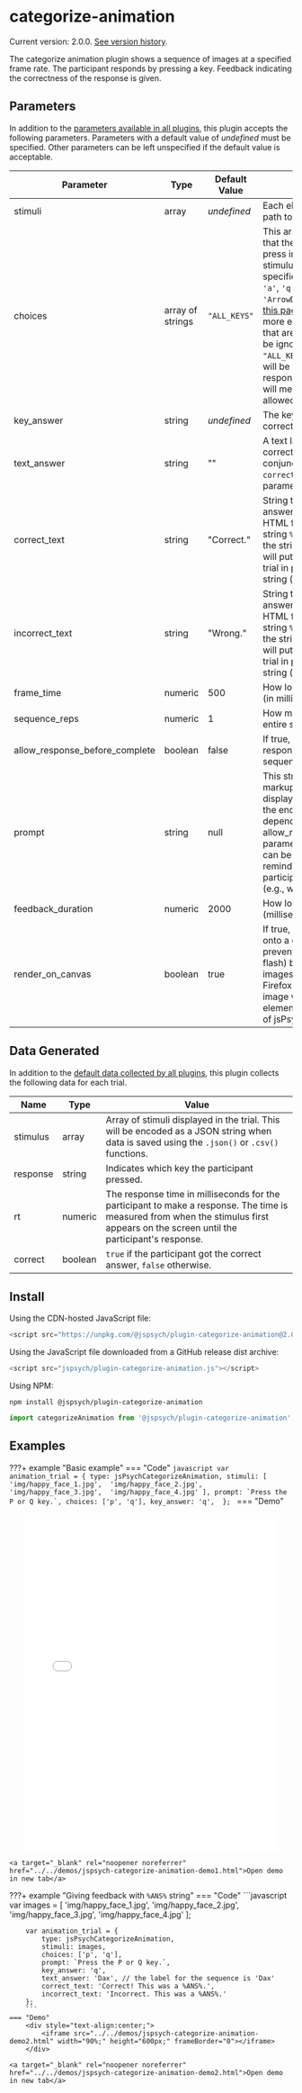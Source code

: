 # categorize-animation

Current version: 2.0.0. [See version history](https://github.com/jspsych/jsPsych/blob/main/packages/plugin-categorize-animation/CHANGELOG.md).

The categorize animation plugin shows a sequence of images at a specified frame rate. The participant responds by pressing a key. Feedback indicating the correctness of the response is given.

## Parameters

In addition to the [parameters available in all plugins](../overview/plugins.md#parameters-available-in-all-plugins), this plugin accepts the following parameters. Parameters with a default value of *undefined* must be specified. Other parameters can be left unspecified if the default value is acceptable.

| Parameter                      | Type             | Default Value      | Description                              |
| ------------------------------ | ---------------- | ------------------ | ---------------------------------------- |
| stimuli                        | array            | *undefined*        | Each element of the array is a path to an image file. |
| choices                        | array of strings | `"ALL_KEYS"` | This array contains the key(s) that the participant is allowed to press in order to respond to the stimulus. Keys should be specified as characters (e.g., `'a'`, `'q'`, `' '`, `'Enter'`, `'ArrowDown'`) - see [this page](https://developer.mozilla.org/en-US/docs/Web/API/KeyboardEvent/key/Key_Values) and [this page (event.key column)](https://www.freecodecamp.org/news/javascript-keycode-list-keypress-event-key-codes/) for more examples. Any key presses that are not listed in the array will be ignored. The default value of `"ALL_KEYS"` means that all keys will be accepted as valid responses. Specifying `"NO_KEYS"` will mean that no responses are allowed. |
| key_answer                     | string           | *undefined*        | The key character indicating the correct response. |
| text_answer                    | string           | ""                 | A text label that describes the correct answer. Used in conjunction with the `correct_text` and `incorrect_text` parameters. |
| correct_text                   | string           | "Correct."         | String to show when the correct answer is given. Can contain HTML formatting. The special string `%ANS%` can be used within the string. If present, the plugin will put the `text_answer` for the trial in place of the %ANS% string (see example below). |
| incorrect_text                 | string           | "Wrong."           | String to show when the wrong answer is given. Can contain HTML formatting. The special string `%ANS%` can be used within the string. If present, the plugin will put the `text_answer` for the trial in place of the %ANS% string (see example below). |
| frame_time                     | numeric          | 500                | How long to display each image (in milliseconds). |
| sequence_reps                  | numeric          | 1                  | How many times to show the entire sequence. |
| allow_response_before_complete | boolean          | false              | If true, the participant can respond before the animation sequence finishes. |
| prompt                         | string           | null               | This string can contain HTML markup. Any content here will be displayed below the stimulus or the end of the animation depending on the allow_response_before_complete parameter. The intention is that it can be used to provide a reminder about the action the participant is supposed to take (e.g., which key to press). |
| feedback_duration              | numeric          | 2000               | How long to show the feedback (milliseconds). |
| render_on_canvas               | boolean          | true               | If true, the images will be drawn onto a canvas element. This prevents a blank screen (white flash) between consecutive images in some browsers, like Firefox and Edge. If false, the image will be shown via an img element, as in previous versions of jsPsych. |

## Data Generated

In addition to the [default data collected by all plugins](../overview/plugins.md#data-collected-by-all-plugins), this plugin collects the following data for each trial.

| Name      | Type    | Value                                    |
| --------- | ------- | ---------------------------------------- |
| stimulus  | array   | Array of stimuli displayed in the trial. This will be encoded as a JSON string when data is saved using the `.json()` or `.csv()` functions. |
| response  | string  | Indicates which key the participant pressed. |
| rt        | numeric | The response time in milliseconds for the participant to make a response. The time is measured from when the stimulus first appears on the screen until the participant's response. |
| correct   | boolean | `true` if the participant got the correct answer, `false` otherwise. |

## Install

Using the CDN-hosted JavaScript file:

```js
<script src="https://unpkg.com/@jspsych/plugin-categorize-animation@2.0.0"></script>
```

Using the JavaScript file downloaded from a GitHub release dist archive:

```js
<script src="jspsych/plugin-categorize-animation.js"></script>
```

Using NPM:

```
npm install @jspsych/plugin-categorize-animation
```
```js
import categorizeAnimation from '@jspsych/plugin-categorize-animation';
```

## Examples

???+ example "Basic example"
    === "Code"
        ```javascript
        var animation_trial = {
            type: jsPsychCategorizeAnimation,
            stimuli: [
                'img/happy_face_1.jpg', 
                'img/happy_face_2.jpg', 
                'img/happy_face_3.jpg', 
                'img/happy_face_4.jpg'
            ],
            prompt: `Press the P or Q key.`,
            choices: ['p', 'q'],
            key_answer: 'q', 
        };
        ```
    === "Demo"
        <div style="text-align:center;">
            <iframe src="../../demos/jspsych-categorize-animation-demo1.html" width="90%;" height="600px;" frameBorder="0"></iframe>
        </div>

    <a target="_blank" rel="noopener noreferrer" href="../../demos/jspsych-categorize-animation-demo1.html">Open demo in new tab</a>

???+ example "Giving feedback with `%ANS%` string"
    === "Code"
        ```javascript
        var images = [
            'img/happy_face_1.jpg', 
            'img/happy_face_2.jpg', 
            'img/happy_face_3.jpg', 
            'img/happy_face_4.jpg'
        ];

        var animation_trial = {
            type: jsPsychCategorizeAnimation,
            stimuli: images,
            choices: ['p', 'q'],
            prompt: `Press the P or Q key.`,
            key_answer: 'q', 
            text_answer: 'Dax', // the label for the sequence is 'Dax'
            correct_text: 'Correct! This was a %ANS%.',
            incorrect_text: 'Incorrect. This was a %ANS%.'
        };
        ```
    === "Demo"
        <div style="text-align:center;">
            <iframe src="../../demos/jspsych-categorize-animation-demo2.html" width="90%;" height="600px;" frameBorder="0"></iframe>
        </div>

    <a target="_blank" rel="noopener noreferrer" href="../../demos/jspsych-categorize-animation-demo2.html">Open demo in new tab</a>
